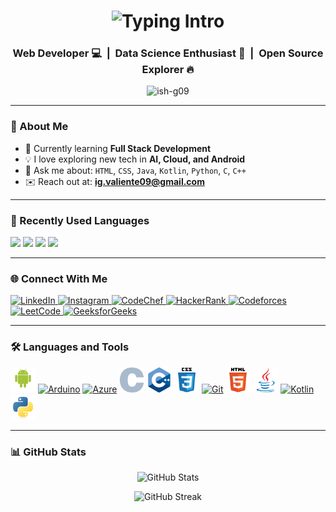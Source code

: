 <h1 align="center">
  <img src="https://readme-typing-svg.demolab.com?font=Fira+Code&weight=500&size=30&pause=2000&color=FF61A6&center=true&vCenter=true&width=500&lines=Hi%2C+I'm+Ishika+Gupta!&repeat=0" alt="Typing Intro" />
</h1>

<h3 align="center">
  <b>Web Developer 💻&nbsp;&nbsp;|&nbsp;&nbsp;Data Science Enthusiast 📖&nbsp;&nbsp;|&nbsp;&nbsp;Open Source Explorer 🔥</b>
</h3>





<p align="center">
  <img src="https://komarev.com/ghpvc/?username=ish-g09&label=Profile%20views&color=ff69b4&style=flat" alt="ish-g09" />
</p>

---

### 🌱 About Me

- 🚀 Currently learning **Full Stack Development**
- 💡 I love exploring new tech in **AI, Cloud, and Android**
- 💬 Ask me about: `HTML`, `CSS`, `Java`, `Kotlin`, `Python`, `C`, `C++`
- ✉️ Reach out at: **ig.valiente09@gmail.com**

---

### 📌 Recently Used Languages

<p align="left">
  <img src="https://img.shields.io/badge/Java-%23ED8B00.svg?style=flat-square&logo=java&logoColor=white" />
  <img src="https://img.shields.io/badge/Python-%2314354C.svg?style=flat-square&logo=python&logoColor=white" />
  <img src="https://img.shields.io/badge/Kotlin-%230095D5.svg?style=flat-square&logo=kotlin&logoColor=white" />
  <img src="https://img.shields.io/badge/C-%2300599C.svg?style=flat-square&logo=c&logoColor=white" />
</p>

---

### 🌐 Connect With Me

<p align="left">
  <a href="https://linkedin.com/in/ishika-gupta-689457319" target="_blank">
    <img src="https://raw.githubusercontent.com/rahuldkjain/github-profile-readme-generator/master/src/images/icons/Social/linked-in-alt.svg" alt="LinkedIn" width="40" height="30" />
  </a>
  <a href="https://instagram.com/ishikagupta_916" target="_blank">
    <img src="https://raw.githubusercontent.com/rahuldkjain/github-profile-readme-generator/master/src/images/icons/Social/instagram.svg" alt="Instagram" width="40" height="30" />
  </a>
  <a href="https://www.codechef.com/users/ig_0906" target="_blank">
    <img src="https://cdn.jsdelivr.net/npm/simple-icons@3.1.0/icons/codechef.svg" alt="CodeChef" width="40" height="30" />
  </a>
  <a href="https://www.hackerrank.com/ig_valiente09" target="_blank">
    <img src="https://raw.githubusercontent.com/rahuldkjain/github-profile-readme-generator/master/src/images/icons/Social/hackerrank.svg" alt="HackerRank" width="40" height="30" />
  </a>
  <a href="https://codeforces.com/profile/ishikagupta09" target="_blank">
    <img src="https://raw.githubusercontent.com/rahuldkjain/github-profile-readme-generator/master/src/images/icons/Social/codeforces.svg" alt="Codeforces" width="40" height="30" />
  </a>
  <a href="https://www.leetcode.com/ish_g09" target="_blank">
    <img src="https://raw.githubusercontent.com/rahuldkjain/github-profile-readme-generator/master/src/images/icons/Social/leet-code.svg" alt="LeetCode" width="40" height="30" />
  </a>
  <a href="https://auth.geeksforgeeks.org/user/ish_g09" target="_blank">
    <img src="https://raw.githubusercontent.com/rahuldkjain/github-profile-readme-generator/master/src/images/icons/Social/geeks-for-geeks.svg" alt="GeeksforGeeks" width="40" height="30" />
  </a>
</p>

---

### 🛠️ Languages and Tools

<p align="left">
  <a href="https://developer.android.com" target="_blank"><img src="https://raw.githubusercontent.com/devicons/devicon/master/icons/android/android-original-wordmark.svg" alt="Android" width="40" height="40"/></a>
  <a href="https://www.arduino.cc/" target="_blank"><img src="https://cdn.worldvectorlogo.com/logos/arduino-1.svg" alt="Arduino" width="40" height="40"/></a>
  <a href="https://azure.microsoft.com/" target="_blank"><img src="https://www.vectorlogo.zone/logos/microsoft_azure/microsoft_azure-icon.svg" alt="Azure" width="40" height="40"/></a>
  <a href="https://www.cprogramming.com/" target="_blank"><img src="https://raw.githubusercontent.com/devicons/devicon/master/icons/c/c-original.svg" alt="C" width="40" height="40"/></a>
  <a href="https://www.w3schools.com/cpp/" target="_blank"><img src="https://raw.githubusercontent.com/devicons/devicon/master/icons/cplusplus/cplusplus-original.svg" alt="C++" width="40" height="40"/></a>
  <a href="https://www.w3schools.com/css/" target="_blank"><img src="https://raw.githubusercontent.com/devicons/devicon/master/icons/css3/css3-original-wordmark.svg" alt="CSS3" width="40" height="40"/></a>
  <a href="https://git-scm.com/" target="_blank"><img src="https://www.vectorlogo.zone/logos/git-scm/git-scm-icon.svg" alt="Git" width="40" height="40"/></a>
  <a href="https://www.w3.org/html/" target="_blank"><img src="https://raw.githubusercontent.com/devicons/devicon/master/icons/html5/html5-original-wordmark.svg" alt="HTML5" width="40" height="40"/></a>
  <a href="https://www.java.com" target="_blank"><img src="https://raw.githubusercontent.com/devicons/devicon/master/icons/java/java-original.svg" alt="Java" width="40" height="40"/></a>
  <a href="https://kotlinlang.org" target="_blank"><img src="https://www.vectorlogo.zone/logos/kotlinlang/kotlinlang-icon.svg" alt="Kotlin" width="40" height="40"/></a>
  <a href="https://www.python.org" target="_blank"><img src="https://raw.githubusercontent.com/devicons/devicon/master/icons/python/python-original.svg" alt="Python" width="40" height="40"/></a>
</p>

---

### 📊 GitHub Stats

<!-- 
<p align="center">
  <img src="https://github-readme-stats.vercel.app/api/top-langs?username=ishikagupta-aivion&show_icons=true&locale=en&layout=compact" alt="Top Languages" />
</p>
-->

<p align="center">
  <img src="https://github-readme-stats.vercel.app/api?username=ishikagupta-aivion&show_icons=true&locale=en&theme=radical" alt="GitHub Stats" />
</p>

<p align="center">
  <img src="https://github-readme-streak-stats.herokuapp.com/?user=ishikagupta-aivion&theme=radical" alt="GitHub Streak" />
</p>
